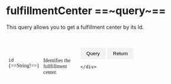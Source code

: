# fulfillmentCenter ==~query~==

This query allows you to get a fulfillment center by its Id.
<br>
<br>
<br>

<div style="display: flex;">
    <div style="flex: 0 0 40%;">
    <style type="text/css">
    .tg  {border:none;border-collapse:collapse;border-spacing:0;}
    .tg td{border-color:white;border-style:solid;border-width:1px;font-family:Circular Std;font-size:14px;
      overflow:hidden;padding:10px 5px;word-break:normal;}
    .tg th{border-color:black;border-style:solid;border-width:1px;font-family:Circular Std;font-size:14px;
      font-weight:normal;overflow:hidden;padding:10px 5px;word-break:normal;}
    .tg .tg-0lax{border-color:#ffffff;text-align:left;vertical-align:top}
    .tg .tg-0pky:nth-child(1),
    .tg .tg-0lax:nth-child(1) {width: 30%;}
    .tg .tg-0pky:nth-child(2),
    .tg .tg-0lax:nth-child(2) {width: 70%;}
    </style>
    <table class="tg">
    <thead>
      <tr>
        <td class="tg-0lax"><code>id</code> {==String!==}</td>
        <td class="tg-0lax">Identifies the fullfillment center.</td>
      </tr>
    </thead>
    </table>
    </div>
    <div style="flex: 0 0 60%;">
        <style>
    .tab {
        display: none;
    }

    .tab.active {
        display: block;
    }

    .tab-button {
        background-color: #f2f2f2;
        border: none;
        color: #000;
        padding: 8px 16px;
        cursor: pointer;
    }

    .tab-button.active {
        background-color: #ccc;
    }
</style>

<div>
    <button class="tab-button" onclick="openTab('Query')">Query</button>
    <button class="tab-button" onclick="openTab('Return')">Return</button>
</div>

<div id="Query" class="tab active">
    <p><pre>
    ```json
    {
      fulfillmentCenter(
        id: "vendor-fulfillment"
      ) {
        id
        name
        description
        shortDescription
        outerId
        geoLocation
        address {
          city
        }
        nearest (take: 3) {
          name
          id
        }
      }
    }
    ```
    </pre></p>
</div>

<div id="Return" class="tab">
    <p><pre>
    ```json
      {
        "data": {
          "fulfillmentCenter": {
            "id": "vendor-fulfillment",
            "name": "Los Angeles Branch",
            "description": "<h3>Open 24/7</h3>,
            "shortDescription": null,
            "outerId": null,
            "geoLocation": null,
            "address": {
              "city": "Los Angeles"
            },
            "nearest": [
              {
                "name": "Chicago Branch",
                "id": "142ba5568ae4454aad553ece41b9c3b5"
              },
              {
                "name": "New York Branch",
                "id": "c20d27cdb09c4c7abd5d78a71510ab83"
              },
              {
                "name": "Tennessee Branch",
                "id": "tulsa-branch"
              }
            ]
          }
        }
      }    
    ```
    </pre></p>
</div>

<script>
    function openTab(tabName) {
        var tabs = document.getElementsByClassName("tab");
        for (var i = 0; i < tabs.length; i++) {
            tabs[i].classList.remove("active");
        }
        document.getElementById(tabName).classList.add("active");

        var tabButtons = document.getElementsByClassName("tab-button");
        for (var j = 0; j < tabButtons.length; j++) {
            tabButtons[j].classList.remove("active");
        }
        document.querySelector('[onclick="openTab(\'' + tabName + '\')"]').classList.add("active");
    }
</script>

    </div>
</div>
